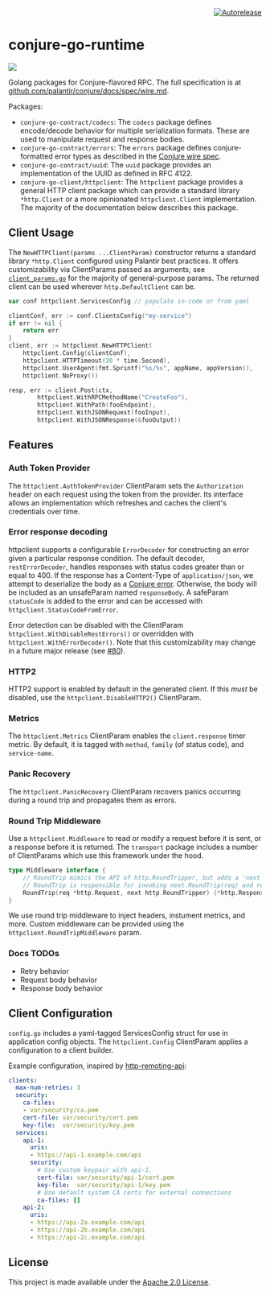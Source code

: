 <p align="right">
<a href="https://autorelease.general.dmz.palantir.tech/palantir/conjure-go-runtime"><img src="https://img.shields.io/badge/Perform%20an-Autorelease-success.svg" alt="Autorelease"></a>
</p>

conjure-go-runtime
==================
[![](https://godoc.org/github.com/palantir/conjure-go-runtime?status.svg)](http://godoc.org/github.com/palantir/conjure-go-runtime)

Golang packages for Conjure-flavored RPC. The full specification is at [github.com/palantir/conjure/docs/spec/wire.md](https://github.com/palantir/conjure/blob/master/docs/spec/wire.md).

Packages:

* `conjure-go-contract/codecs`: The `codecs` package defines encode/decode behavior for multiple serialization formats. These are used to manipulate request and response bodies.
* `conjure-go-contract/errors`: The `errors` package defines conjure-formatted error types as described in the [Conjure wire spec](https://github.com/palantir/conjure/blob/master/docs/spec/wire.md#55-conjure-errors).
* `conjure-go-contract/uuid`:  The `uuid` package provides an implementation of the UUID as defined in RFC 4122.
* `conjure-go-client/httpclient`: The `httpclient` package provides a general HTTP client package which can provide a standard library `*http.Client` or a more opinionated `httpclient.Client` implementation. The majority of the documentation below describes this package.

## Client Usage

The `NewHTTPClient(params ...ClientParam)` constructor returns a standard library `*http.Client` configured using Palantir best practices.
It offers customizability via ClientParams passed as arguments; see [`client_params.go`](conjure-go-client/httpclient/client_params.go) for the majority of general-purpose params.
The returned client can be used wherever `http.DefaultClient` can be.

```go
var conf httpclient.ServicesConfig // populate in-code or from yaml

clientConf, err := conf.ClientsConfig("my-service")
if err != nil {
	return err
}
client, err := httpclient.NewHTTPClient(
    httpclient.Config(clientConf),
    httpclient.HTTPTimeout(30 * time.Second),
    httpclient.UserAgent(fmt.Sprintf("%s/%s", appName, appVersion)),
    httpclient.NoProxy())

resp, err := client.Post(ctx,
		httpclient.WithRPCMethodName("CreateFoo"),
		httpclient.WithPath(fooEndpoint),
		httpclient.WithJSONRequest(fooInput),
        httpclient.WithJSONResponse(&fooOutput))
```

## Features

### Auth Token Provider

The `httpclient.AuthTokenProvider` ClientParam sets the `Authorization` header on each request using the token from the provider.
Its interface allows an implementation which refreshes and caches the client's credentials over time.

### Error response decoding

httpclient supports a configurable `ErrorDecoder` for constructing an error given a particular response condition.
The default decoder, `restErrorDecoder`, handles responses with status codes greater than or equal to 400.
If the response has a Content-Type of `application/json`, we attempt to deserialize the body as a [Conjure error](https://github.com/palantir/conjure/blob/master/docs/spec/wire.md#55-conjure-errors).
Otherwise, the body will be included as an unsafeParam named `responseBody`.
A safeParam `statusCode` is added to the error and can be accessed with `httpclient.StatusCodeFromError`.

Error detection can be disabled with the ClientParam `httpclient.WithDisableRestErrors()` or overridden with `httpclient.WithErrorDecoder()`.
Note that this customizability may change in a future major release (see [#80](https://github.com/palantir/conjure-go-runtime/issues/80)).

### HTTP2

HTTP2 support is enabled by default in the generated client. If this _must_ be disabled, use the `httpclient.DisableHTTP2()` ClientParam.

### Metrics

The `httpclient.Metrics` ClientParam enables the `client.response` timer metric.
By default, it is tagged with `method`, `family` (of status code), and `service-name`.

### Panic Recovery

The `httpclient.PanicRecovery` ClientParam recovers panics occurring during a round trip and propagates them as errors.

### Round Trip Middleware

Use a `httpclient.Middleware` to read or modify a request before it is sent, or a response before it is returned.
The `transport` package includes a number of ClientParams which use this framework under the hood.

```go
type Middleware interface {
	// RoundTrip mimics the API of http.RoundTripper, but adds a 'next' argument.
	// RoundTrip is responsible for invoking next.RoundTrip(req) and returning the response.
	RoundTrip(req *http.Request, next http.RoundTripper) (*http.Response, error)
}
```

We use round trip middleware to inject headers, instument metrics, and more.
Custom middleware can be provided using the `httpclient.RoundTripMiddleware` param.

### Docs TODOs
* Retry behavior
* Request body behavior
* Response body behavior

## Client Configuration

`config.go` includes a yaml-tagged ServicesConfig struct for use in application config objects.
The `httpclient.Config` ClientParam applies a configuration to a client builder.

Example configuration, inspired by [http-remoting-api](https://github.com/palantir/http-remoting-api):
```yml
clients:
  max-num-retries: 3
  security:
    ca-files:
    - var/security/ca.pem
    cert-file: var/security/cert.pem
    key-file:  var/security/key.pem
  services:
    api-1:
      uris:
      - https://api-1.example.com/api
      security:
        # Use custom keypair with api-1.
        cert-file: var/security/api-1/cert.pem
        key-file:  var/security/api-1/key.pem
        # Use default system CA certs for external connections
        ca-files: []
    api-2:
      uris:
      - https://api-2a.example.com/api
      - https://api-2b.example.com/api
      - https://api-2c.example.com/api
```

License
-------
This project is made available under the [Apache 2.0 License](http://www.apache.org/licenses/LICENSE-2.0).
